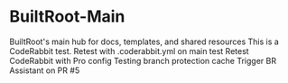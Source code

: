 # BuiltRoot-Main
BuiltRoot's main hub for docs, templates, and shared resources
This is a CodeRabbit test.
Retest with .coderabbit.yml on main
test
Retest CodeRabbit with Pro config
Testing branch protection cache
Trigger BR Assistant on PR #5
